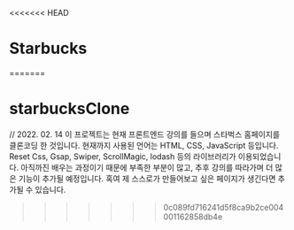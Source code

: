 <<<<<<< HEAD
# Starbucks
=======
# starbucksClone
// 2022. 02. 14
이 프로젝트는 현재 프론트엔드 강의를 들으며 스타벅스 홈페이지를 클론코딩 한 것입니다.
현재까지 사용된 언어는 HTML, CSS, JavaScript 등입니다.
Reset Css, Gsap, Swiper, ScrollMagic, lodash 등의 라이브러리가 이용되었습니다.
아직까진 배우는 과정이기 때문에 부족한 부분이 많고, 추후 강의를 따라가며 더 많은 기능이 추가될 예정입니다.
혹여 제 스스로가 만들어보고 싶은 페이지가 생긴다면 추가될 수 있습니다.
>>>>>>> 0c089fd716241d5f8ca9b2ce004001162858db4e
